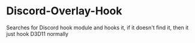 # Discord-Overlay-Hook

Searches for Discord hook module and hooks it, if it doesn't find it, then it just hook D3D11 normally
